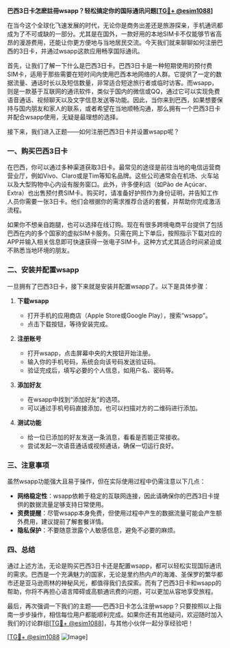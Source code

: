 **巴西3日卡怎麽註冊wsapp？轻松搞定你的国际通讯问题[[TG💪+ @esim1088](https://t.me/s/esim1088)]**

在当今这个全球化飞速发展的时代，无论你是商务出差还是旅游探亲，手机通讯都成为了不可或缺的一部分。尤其是在国外，一款好用的本地SIM卡不仅能够节省高昂的漫游费用，还能让你更方便地与当地居民交流。今天我们就来聊聊如何注册巴西的3日卡，并通过wsapp这款应用畅享国际通讯。

首先，让我们了解一下什么是巴西3日卡。巴西3日卡是一种短期使用的预付费SIM卡，适用于那些需要在短时间内使用巴西本地网络的人群。它提供了一定的数据流量、通话时长以及短信数量，非常适合短途旅行者或临时访客。而wsapp，则是一款基于互联网的通讯软件，类似于国内的微信或QQ，通过它可以实现免费语音通话、视频聊天以及文字信息发送等功能。因此，当你来到巴西，如果想要保持与国内朋友和家人的联系，或者希望在当地顺畅沟通，那么拥有一个巴西3日卡并配合wsapp使用，无疑是最理想的选择。

接下来，我们进入正题——如何注册巴西3日卡并设置wsapp呢？

### 一、购买巴西3日卡

在巴西，你可以通过多种渠道获取3日卡。最常见的途径是前往当地的电信运营商营业厅，例如Vivo、Claro或是Tim等知名品牌。这些公司通常会在机场、火车站以及大型购物中心内设有服务窗口。此外，许多便利店（如Pão de Açúcar、Extra）也出售预付费SIM卡。购买时，请准备好护照作为身份证明，并告知工作人员你需要一张3日卡。他们会根据你的需求推荐合适的套餐，并帮助你完成激活流程。

如果你不想亲自跑腿，也可以选择在线订购。现在有很多跨境电商平台提供了包括巴西在内的多个国家的虚拟SIM卡服务。只需在网上下单后，按照指示下载对应的APP并输入相关信息即可快速获得一张电子SIM卡。这种方式尤其适合时间紧迫或不熟悉当地环境的朋友。

### 二、安装并配置wsapp

一旦拥有了巴西3日卡，接下来就是安装并配置wsapp了。以下是具体步骤：

1. **下载wsapp**
   - 打开手机的应用商店（Apple Store或Google Play），搜索“wsapp”。
   - 点击下载按钮，等待安装完成。

2. **注册账号**
   - 打开wsapp，点击屏幕中央的大按钮开始注册。
   - 输入你的手机号码，系统会向该号码发送验证码。
   - 验证完成后，填写必要的个人信息，如用户名、密码等。

3. **添加好友**
   - 在wsapp中找到“添加好友”的选项。
   - 可以通过手机号码直接添加，也可以扫描对方的二维码进行添加。

4. **测试功能**
   - 给一位已添加的好友发送一条消息，看看是否能正常接收。
   - 尝试发起一次语音通话或视频通话，确保一切运行良好。

### 三、注意事项

虽然wsapp功能强大且易于操作，但在实际使用过程中仍需注意以下几点：

- **网络稳定性**：wsapp依赖于稳定的互联网连接，因此请确保你的巴西3日卡提供的数据流量足够支持日常使用。
- **资费提醒**：尽管wsapp本身免费，但使用过程中产生的数据流量可能会产生额外费用，建议提前了解套餐详情。
- **隐私保护**：不要随意泄露个人敏感信息，避免不必要的麻烦。

### 四、总结

通过上述方法，无论是购买巴西3日卡还是配置wsapp，都可以轻松实现国际通讯的需求。巴西是一个充满魅力的国家，无论是里约热内卢的海滩、圣保罗的繁华都市还是亚马逊雨林的神秘风光，都值得我们去探索。而有了巴西3日卡和wsapp的帮助，你将不再担心语言障碍或高额通讯费的问题，可以更加从容地享受旅程。

最后，再次强调一下我们的主题——巴西3日卡怎么注册wsapp？只要按照以上指南一步步操作，相信每位用户都能顺利完成。如果你还有其他疑问，欢迎随时加入我们的讨论群组[[TG💪+ @esim1088](https://t.me/s/esim1088)]，与其他小伙伴一起分享经验吧！

[[TG💪+ @esim1088](https://t.me/s/esim1088) ![Image](https://i.postimg.cc/4NQfJmqS/Snipaste-2025-05-13-00-14-12.png)]